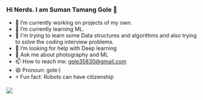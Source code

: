 ### Hi Nerds. I am Suman Tamang Gole 👋

- 🔭 I’m currently working on projects of my own.
- 🌱 I’m currently learning ML.
- 🤔 I'm trying to learn some Data structures and algorithms and also trying to solve the coding interview problems.
- 🤔 I’m looking for help with Deep learning
- 💬 Ask me about photography and ML
- 📫 How to reach me: gole35830@gmail.com
- 😄 Pronoun: gole:)
- ⚡ Fun fact: Robots can have citizenship



<img src="https://github-readme-stats.vercel.app/api?username=golesuman&&show_icons=true&title_color=ffffff&icon_color=bb2acf&text_color=daf7dc&bg_color=151515">
